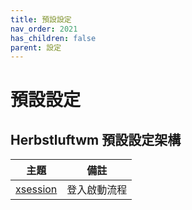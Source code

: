 ```yaml
---
title: 預設設定
nav_order: 2021
has_children: false
parent: 設定
---
```


# 預設設定


## Herbstluftwm 預設設定架構

| 主題 | 備註 |
| --- | --- |
| [xsession](default/xsession) | 登入啟動流程 |
